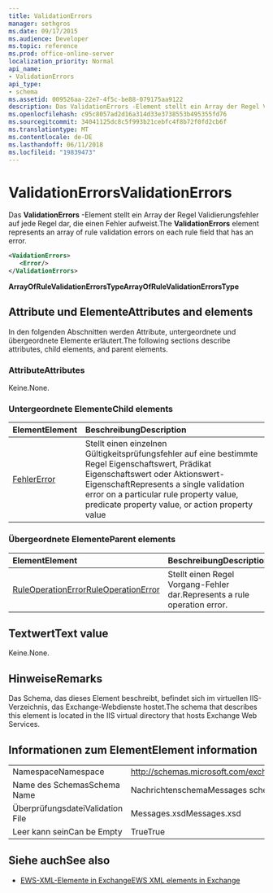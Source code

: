 ```yaml
---
title: ValidationErrors
manager: sethgros
ms.date: 09/17/2015
ms.audience: Developer
ms.topic: reference
ms.prod: office-online-server
localization_priority: Normal
api_name:
- ValidationErrors
api_type:
- schema
ms.assetid: 009526aa-22e7-4f5c-be88-079175aa9122
description: Das ValidationErrors -Element stellt ein Array der Regel Validierungsfehler auf jede Regel dar, die einen Fehler aufweist.
ms.openlocfilehash: c95c8057ad2d16a314d33e3738553b495355fd76
ms.sourcegitcommit: 34041125dc8c5f993b21cebfc4f8b72f0fd2cb6f
ms.translationtype: MT
ms.contentlocale: de-DE
ms.lasthandoff: 06/11/2018
ms.locfileid: "19839473"
---
```

# <a name="validationerrors"></a><span data-ttu-id="99592-103">ValidationErrors</span><span class="sxs-lookup"><span data-stu-id="99592-103">ValidationErrors</span></span>

<span data-ttu-id="99592-104">Das **ValidationErrors** -Element stellt ein Array der Regel Validierungsfehler auf jede Regel dar, die einen Fehler aufweist.</span><span class="sxs-lookup"><span data-stu-id="99592-104">The **ValidationErrors** element represents an array of rule validation errors on each rule field that has an error.</span></span> 
  
```XML
<VaidationErrors>
   <Error/>
</ValidationErrors>
```

 <span data-ttu-id="99592-105">**ArrayOfRuleValidationErrorsType**</span><span class="sxs-lookup"><span data-stu-id="99592-105">**ArrayOfRuleValidationErrorsType**</span></span>
## <a name="attributes-and-elements"></a><span data-ttu-id="99592-106">Attribute und Elemente</span><span class="sxs-lookup"><span data-stu-id="99592-106">Attributes and elements</span></span>

<span data-ttu-id="99592-107">In den folgenden Abschnitten werden Attribute, untergeordnete und übergeordnete Elemente erläutert.</span><span class="sxs-lookup"><span data-stu-id="99592-107">The following sections describe attributes, child elements, and parent elements.</span></span>
  
### <a name="attributes"></a><span data-ttu-id="99592-108">Attribute</span><span class="sxs-lookup"><span data-stu-id="99592-108">Attributes</span></span>

<span data-ttu-id="99592-109">Keine.</span><span class="sxs-lookup"><span data-stu-id="99592-109">None.</span></span>
  
### <a name="child-elements"></a><span data-ttu-id="99592-110">Untergeordnete Elemente</span><span class="sxs-lookup"><span data-stu-id="99592-110">Child elements</span></span>

|<span data-ttu-id="99592-111">**Element**</span><span class="sxs-lookup"><span data-stu-id="99592-111">**Element**</span></span>|<span data-ttu-id="99592-112">**Beschreibung**</span><span class="sxs-lookup"><span data-stu-id="99592-112">**Description**</span></span>|
|:-----|:-----|
|[<span data-ttu-id="99592-113">Fehler</span><span class="sxs-lookup"><span data-stu-id="99592-113">Error</span></span>](error.md) <br/> |<span data-ttu-id="99592-114">Stellt einen einzelnen Gültigkeitsprüfungsfehler auf eine bestimmte Regel Eigenschaftswert, Prädikat Eigenschaftswert oder Aktionswert-Eigenschaft</span><span class="sxs-lookup"><span data-stu-id="99592-114">Represents a single validation error on a particular rule property value, predicate property value, or action property value</span></span>  <br/> |
   
### <a name="parent-elements"></a><span data-ttu-id="99592-115">Übergeordnete Elemente</span><span class="sxs-lookup"><span data-stu-id="99592-115">Parent elements</span></span>

|<span data-ttu-id="99592-116">**Element**</span><span class="sxs-lookup"><span data-stu-id="99592-116">**Element**</span></span>|<span data-ttu-id="99592-117">**Beschreibung**</span><span class="sxs-lookup"><span data-stu-id="99592-117">**Description**</span></span>|
|:-----|:-----|
|[<span data-ttu-id="99592-118">RuleOperationError</span><span class="sxs-lookup"><span data-stu-id="99592-118">RuleOperationError</span></span>](ruleoperationerror.md) <br/> |<span data-ttu-id="99592-119">Stellt einen Regel Vorgang-Fehler dar.</span><span class="sxs-lookup"><span data-stu-id="99592-119">Represents a rule operation error.</span></span>  <br/> |
   
## <a name="text-value"></a><span data-ttu-id="99592-120">Textwert</span><span class="sxs-lookup"><span data-stu-id="99592-120">Text value</span></span>

<span data-ttu-id="99592-121">Keine.</span><span class="sxs-lookup"><span data-stu-id="99592-121">None.</span></span>
  
## <a name="remarks"></a><span data-ttu-id="99592-122">Hinweise</span><span class="sxs-lookup"><span data-stu-id="99592-122">Remarks</span></span>

<span data-ttu-id="99592-123">Das Schema, das dieses Element beschreibt, befindet sich im virtuellen IIS-Verzeichnis, das Exchange-Webdienste hostet.</span><span class="sxs-lookup"><span data-stu-id="99592-123">The schema that describes this element is located in the IIS virtual directory that hosts Exchange Web Services.</span></span>
  
## <a name="element-information"></a><span data-ttu-id="99592-124">Informationen zum Element</span><span class="sxs-lookup"><span data-stu-id="99592-124">Element information</span></span>

|||
|:-----|:-----|
|<span data-ttu-id="99592-125">Namespace</span><span class="sxs-lookup"><span data-stu-id="99592-125">Namespace</span></span>  <br/> |http://schemas.microsoft.com/exchange/services/2006/messages  <br/> |
|<span data-ttu-id="99592-126">Name des Schemas</span><span class="sxs-lookup"><span data-stu-id="99592-126">Schema Name</span></span>  <br/> |<span data-ttu-id="99592-127">Nachrichtenschema</span><span class="sxs-lookup"><span data-stu-id="99592-127">Messages schema</span></span>  <br/> |
|<span data-ttu-id="99592-128">Überprüfungsdatei</span><span class="sxs-lookup"><span data-stu-id="99592-128">Validation File</span></span>  <br/> |<span data-ttu-id="99592-129">Messages.xsd</span><span class="sxs-lookup"><span data-stu-id="99592-129">Messages.xsd</span></span>  <br/> |
|<span data-ttu-id="99592-130">Leer kann sein</span><span class="sxs-lookup"><span data-stu-id="99592-130">Can be Empty</span></span>  <br/> |<span data-ttu-id="99592-131">True</span><span class="sxs-lookup"><span data-stu-id="99592-131">True</span></span>  <br/> |
   
## <a name="see-also"></a><span data-ttu-id="99592-132">Siehe auch</span><span class="sxs-lookup"><span data-stu-id="99592-132">See also</span></span>



- [<span data-ttu-id="99592-133">EWS-XML-Elemente in Exchange</span><span class="sxs-lookup"><span data-stu-id="99592-133">EWS XML elements in Exchange</span></span>](ews-xml-elements-in-exchange.md)

